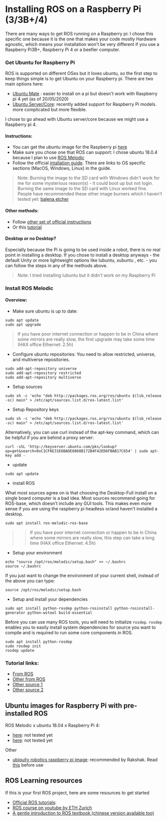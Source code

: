 # Installing ROS on a Raspberry Pi (3/3B+/4)

There are many ways to get ROS running on a Raspberry pi: I chose this specific one because it is the one that makes your code mostly Hardware agnostic, which means your installation won't be very different if you use a Raspberry Pi3B+, Raspberry Pi 4 or a beefier computer. 

### Get Ubuntu for Raspberry Pi
ROS is supported on different OSes but it loves ubuntu, so the first step to keep things simple is to get Ubuntu on your Raspberry pi. There are two main options here:
* [Ubuntu Mate](https://ubuntu-mate.org/) :  easier to install on a pi but doesn't work with Raspberry pi 4 yet (as of 20/05/2020)
* [Ubuntu Server/Core](https://ubuntu.com/download/raspberry-pi): recently added support for Raspberry Pi models. more complicated but more flexible. 

I chose to go ahead with Ubuntu server/core because we might use a Raspberry pi 4. 

#### Instructions:
* You can get the ubuntu image for the Raspberry pi [here](https://ubuntu.com/download/raspberry-pi)
* Make sure you chose one that ROS can support: I chose ubuntu 18.0.4 because I plan to use [ROS Melodic](http://wiki.ros.org/melodic/Installation)
* Follow the official [intallation guide](https://ubuntu.com/download/raspberry-pi/thank-you?version=18.04&versionPatch=.4&architecture=arm64+raspi3). There are links to OS specific sections (MacOS, Windows, Linux) in the guide. 

>Note: Burning the image to the SD card with Windows didn't work for me for some mysterious reason(s) - it could boot up but not login. Burning the same image to the SD card with Linux worked fine.  People have recommended these other image burners which I haven't tested yet: [balena etcher](https://www.balena.io/etcher/)                           

#### Other methods: 
* Follow [other set of official instructions](https://ubuntu.com/tutorials/how-to-install-ubuntu-on-your-raspberry-pi#1-overview)
* Or this [tutorial](https://maker.pro/raspberry-pi/projects/install-ubuntu-18044-lts-on-your-raspberry-pi-board)

#### Desktop or no Desktop?

Especially because the Pi is going to be used inside a robot, there is no real point in installing a desktop. If you chose to install a desktop anyways - the default Unity or more lightweight options like lubuntu, xubuntu , etc. - you can follow the steps in any of the methods above.
> Note: I tried installing lubuntu but it didn't work on my Raspberry Pi  

### Install ROS Melodic

#### Overview:
* Make sure ubuntu is up to date:
```
sudo apt update
sudo apt upgrade
```
> If you have poor internet connection or happen to be in China where some mirrors are really slow, the first upgrade may take some time (HAX office Ethernet: 2.5h)

* Configure ubuntu repositories: You need to allow restricted, universe, and multiverse repositories.
```
sudo add-apt-repository universe
sudo add-apt-repository restricted
sudo add-apt-repository multiverse
```

* Setup sources
```
sudo sh -c 'echo "deb http://packages.ros.org/ros/ubuntu $(lsb_release -sc) main" > /etc/apt/sources.list.d/ros-latest.list'
```

* Setup Repository keys 
```
sudo sh -c 'echo "deb http://packages.ros.org/ros/ubuntu $(lsb_release -sc) main" > /etc/apt/sources.list.d/ros-latest.list'
```
Alternatively, you can use curl instead of the apt-key command, which can be helpful if you are behind a proxy server:
```
curl -sSL 'http://keyserver.ubuntu.com/pks/lookup?op=get&search=0xC1CF6E31E6BADE8868B172B4F42ED6FBAB17C654' | sudo apt-key add -
```

* update
```
sudo apt update
```
* install ROS

What most sources agree on is that choosing the Desktop-Full install on a single board computer is a bad idea. Most sources recommend going for ROS-base, which doesn't include any GUI tools. This makes even more sense if you are using the raspberry pi headless or/and haven't installed a desktop. 

```
sudo apt install ros-melodic-ros-base
```
> > If you have poor internet connection or happen to be in China where some mirrors are really slow, this step can take a long time (HAX office Ethernet: 4.5h)

* Setup your environment 
```
echo "source /opt/ros/melodic/setup.bash" >> ~/.bashrc
source ~/.bashrc
```
If you just want to change the environment of your current shell, instead of the above you can type:
```
source /opt/ros/melodic/setup.bash
```

* Setup and install your dependencies
```
sudo apt install python-rosdep python-rosinstall python-rosinstall-generator python-wstool build-essential
```
Before you can use many ROS tools, you will need to initialize ```rosdep```. ```rosdep``` enables you to easily install system dependencies for source you want to compile and is required to run some core components in ROS.
```
sudo apt install python-rosdep
sudo rosdep init
rosdep update
```

### Tutorial links:
* [From ROS](http://wiki.ros.org/melodic/Installation/Ubuntu)
* [Other from ROS](http://wiki.ros.org/ROSberryPi/Installing%20ROS%20Melodic%20on%20the%20Raspberry%20Pi)
* [Other source 1](https://www.instructables.com/id/Getting-Started-With-ROS-Melodic-on-Raspberry-Pi-4/)
* [Other source 2](https://roboticsbackend.com/install-ros-on-raspberry-pi-3/)


## Ubuntu images for Raspberry Pi with pre-installed ROS
ROS Melodic x ubuntu 18.04 x Raspberry Pi 4: 
* [here](https://jamesachambers.com/raspberry-pi-4-ubuntu-server-desktop-18-04-3-image-unofficial/): not tested yet
* [here](https://github.com/TheRemote/Ubuntu-Server-raspi4-unofficial/releases): not tested yet

Other
* [ubiquity robotics raspberry pi image](https://downloads.ubiquityrobotics.com/pi.html): recommended by Rakshak. Read [this](https://learn.ubiquityrobotics.com/image_no_magni) before use

## ROS Learning resources 
If this is your first ROS project, here are some resources to get started
* [Official ROS tutorials](http://wiki.ros.org/ROS/Tutorials): 
* [ROS course on youtube by ETH Zurich](https://www.youtube.com/watch?v=0BxVPCInS3M&list=PLE-BQwvVGf8HOvwXPgtDfWoxd4Cc6ghiP)
* [A gentle introduction to ROS textbook (chinese version available too)](https://www.cse.sc.edu/~jokane/agitr/) 